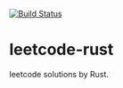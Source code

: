 [![Build Status](https://travis-ci.com/daydaychallenge/leetcode-rust.svg?branch=master)](https://travis-ci.com/daydaychallenge/leetcode-rust)

# leetcode-rust

leetcode solutions by Rust.